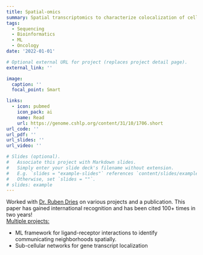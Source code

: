 ```yaml
---
title: Spatial-omics
summary: Spatial transcriptomics to characterize colocalization of cellular and sub-cellular elements.
tags:
  - Sequencing
  - Bioinformatics
  - ML
  - Oncology
date: '2022-01-01'

# Optional external URL for project (replaces project detail page).
external_link: ''

image:
  caption: ''
  focal_point: Smart

links:
  - icon: pubmed
    icon_pack: ai
    name: Read
    url: https://genome.cshlp.org/content/31/10/1706.short
url_code: ''
url_pdf: ''
url_slides: ''
url_video: ''

# Slides (optional).
#   Associate this project with Markdown slides.
#   Simply enter your slide deck's filename without extension.
#   E.g. `slides = "example-slides"` references `content/slides/example-slides.md`.
#   Otherwise, set `slides = ""`.
# slides: example
---
```

Worked with <a href="https://www.drieslab.com/">Dr. Ruben Dries</a> on various projects and a publication. This paper has gained international recognition and has been cited 100+ times in two years! <br/>
<u>Multiple projects:</u>
<ul> 
  <li>ML framework for ligand-receptor interactions to identify communicating neighborhoods spatially.</li>
  <li>Sub-cellular networks for gene transcript localization</li>
</ul>
